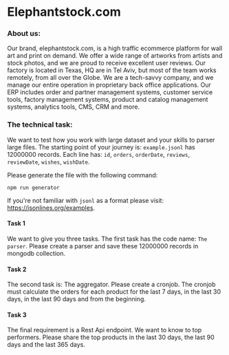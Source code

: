 # Elephantstock.com

### About us:

Our brand, elephantstock.com, is a high traffic ecommerce platform for wall art
and print on demand. We offer a wide range of artworks from artists and stock
photos, and we are proud to receive excellent user reviews. Our factory is
located in Texas, HQ are in Tel Aviv, but most of the team works remotely, from
all over the Globe. We are a tech-savvy company, and we manage our entire
operation in proprietary back office applications. Our ERP includes order and
partner management systems, customer service tools, factory management systems,
product and catalog management systems, analytics tools, CMS, CRM and more.

### The technical task:

We want to test how you work with large dataset and your skills to parser large
files. The starting point of your journey is: `example.jsonl` has 12000000
records. Each line has: `id`, `orders`, `orderDate`, `reviews`, `reviewDate`,
`wishes`, `wishDate`.

Please generate the file with the following command:

```
npm run generator
```

If you're not familiar with `jsonl` as a format please visit:
https://jsonlines.org/examples.

#### Task 1

We want to give you three tasks. The first task has the code name: `The parser`.
Please create a parser and save these 12000000 records in mongodb collection.

#### Task 2

The second task is: The aggregator. Please create a cronjob. The cronjob must
calculate the orders for each product for the last 7 days, in the last 30 days,
in the last 90 days and from the beginning.

#### Task 3

The final requirement is a Rest Api endpoint. We want to know to top performers.
Please share the top products in the last 30 days, the last 90 days and the last
365 days.
